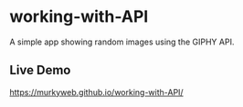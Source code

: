 # working-with-API

A simple app showing random images using the GIPHY API.

## Live Demo

https://murkyweb.github.io/working-with-API/

